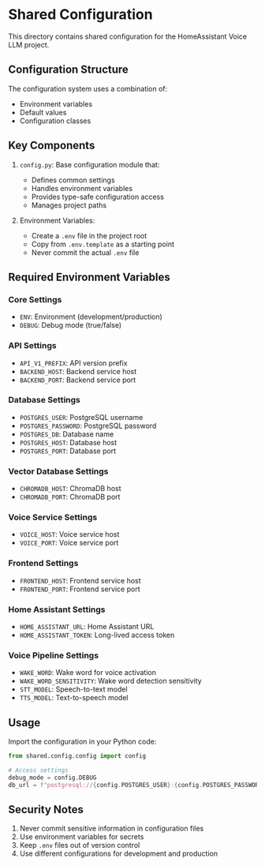 # Shared Configuration

This directory contains shared configuration for the HomeAssistant Voice LLM project.

## Configuration Structure

The configuration system uses a combination of:
- Environment variables
- Default values
- Configuration classes

## Key Components

1. `config.py`: Base configuration module that:
   - Defines common settings
   - Handles environment variables
   - Provides type-safe configuration access
   - Manages project paths

2. Environment Variables:
   - Create a `.env` file in the project root
   - Copy from `.env.template` as a starting point
   - Never commit the actual `.env` file

## Required Environment Variables

### Core Settings
- `ENV`: Environment (development/production)
- `DEBUG`: Debug mode (true/false)

### API Settings
- `API_V1_PREFIX`: API version prefix
- `BACKEND_HOST`: Backend service host
- `BACKEND_PORT`: Backend service port

### Database Settings
- `POSTGRES_USER`: PostgreSQL username
- `POSTGRES_PASSWORD`: PostgreSQL password
- `POSTGRES_DB`: Database name
- `POSTGRES_HOST`: Database host
- `POSTGRES_PORT`: Database port

### Vector Database Settings
- `CHROMADB_HOST`: ChromaDB host
- `CHROMADB_PORT`: ChromaDB port

### Voice Service Settings
- `VOICE_HOST`: Voice service host
- `VOICE_PORT`: Voice service port

### Frontend Settings
- `FRONTEND_HOST`: Frontend service host
- `FRONTEND_PORT`: Frontend service port

### Home Assistant Settings
- `HOME_ASSISTANT_URL`: Home Assistant URL
- `HOME_ASSISTANT_TOKEN`: Long-lived access token

### Voice Pipeline Settings
- `WAKE_WORD`: Wake word for voice activation
- `WAKE_WORD_SENSITIVITY`: Wake word detection sensitivity
- `STT_MODEL`: Speech-to-text model
- `TTS_MODEL`: Text-to-speech model

## Usage

Import the configuration in your Python code:

```python
from shared.config.config import config

# Access settings
debug_mode = config.DEBUG
db_url = f"postgresql://{config.POSTGRES_USER}:{config.POSTGRES_PASSWORD}@{config.POSTGRES_HOST}:{config.POSTGRES_PORT}/{config.POSTGRES_DB}"
```

## Security Notes

1. Never commit sensitive information in configuration files
2. Use environment variables for secrets
3. Keep `.env` files out of version control
4. Use different configurations for development and production 